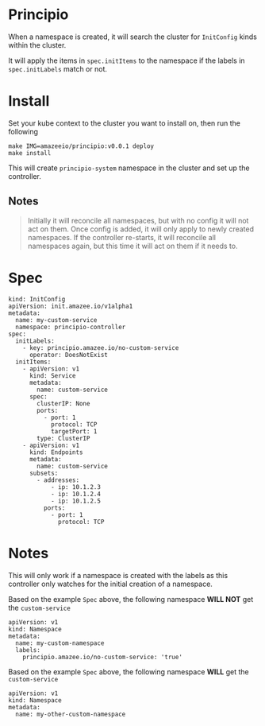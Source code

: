 # Principio

When a namespace is created, it will search the cluster for `InitConfig` kinds within the cluster.

It will apply the items in `spec.initItems` to the namespace if the labels in `spec.initLabels` match or not.

# Install

Set your kube context to the cluster you want to install on, then run the following
```
make IMG=amazeeio/principio:v0.0.1 deploy
make install
```
This will create `principio-system` namespace in the cluster and set up the controller.

## Notes
> Initially it will reconcile all namespaces, but with no config it will not act on them.
> Once config is added, it will only apply to newly created namespaces.
> If the controller re-starts, it will reconcile all namespaces again, but this time it will act on them if it needs to.

# Spec
```
kind: InitConfig
apiVersion: init.amazee.io/v1alpha1
metadata:
  name: my-custom-service
  namespace: principio-controller
spec:
  initLabels:
    - key: principio.amazee.io/no-custom-service
      operator: DoesNotExist
  initItems:
    - apiVersion: v1
      kind: Service
      metadata:
        name: custom-service
      spec:
        clusterIP: None
        ports:
          - port: 1
            protocol: TCP
            targetPort: 1
        type: ClusterIP
    - apiVersion: v1
      kind: Endpoints
      metadata:
        name: custom-service
      subsets:
        - addresses:
            - ip: 10.1.2.3
            - ip: 10.1.2.4
            - ip: 10.1.2.5
          ports:
            - port: 1
              protocol: TCP
```

# Notes

This will only work if a namespace is created with the labels as this controller only watches for the initial creation of a namespace.

Based on the example `Spec` above, the following namespace **WILL NOT** get the `custom-service`
```
apiVersion: v1
kind: Namespace
metadata:
  name: my-custom-namespace
  labels:
    principio.amazee.io/no-custom-service: 'true'
```

Based on the example `Spec` above, the following namespace **WILL** get the `custom-service`
```
apiVersion: v1
kind: Namespace
metadata:
  name: my-other-custom-namespace
```